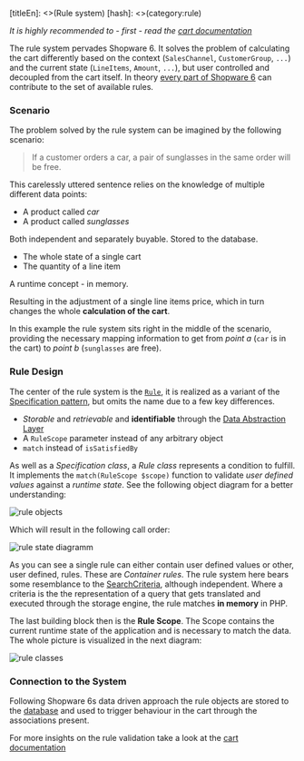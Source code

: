 [titleEn]: <>(Rule system)
[hash]: <>(category:rule)

*It is highly recommended to - first - read the [cart documentation](./../50-checkout-process/10-cart.md)*

The rule system pervades Shopware 6. It solves the problem of calculating the cart differently based on the context (`SalesChannel`, `CustomerGroup`, `...`) and the current state (`LineItems`, `Amount`, `...`), but user controlled and decoupled from the cart itself. In theory [every part of Shopware 6](./10-rule-list.md) can contribute to the set of available rules.

### Scenario

The problem solved by the rule system can be imagined by the following scenario:

> If a customer orders a car, a pair of sunglasses in the same order will be free.

This carelessly uttered sentence relies on the knowledge of multiple different data points:

* A product called *car*
* A product called *sunglasses*

Both independent and separately buyable. Stored to the database.

* The whole state of a single cart
* The quantity of a line item

A runtime concept - in memory.

Resulting in the adjustment of a single line items price, which in turn changes the whole **calculation of the cart**.

In this example the rule system sits right in the middle of the scenario, providing the necessary mapping information to get from *point a* (`car` is in the cart) to *point b* (`sunglasses` are free).

### Rule Design

The center of the rule system is the [`Rule`](https://github.com/shopware/platform/blob/master/src/Core/Framework/Rule/Rule.php), it is realized as a variant of the  [Specification pattern](https://en.wikipedia.org/wiki/Specification_pattern), but omits the name due to a few key differences.

* *Storable* and *retrievable* and **identifiable** through the [Data Abstraction Layer](./../10-erd/erd-shopware-core-content-rule.md)
* A `RuleScope` parameter instead of any arbitrary object
* `match` instead of `isSatisfiedBy`

As well as a *Specification class*, a *Rule class* represents a condition to fulfill. It implements the `match(RuleScope $scope)` function to validate *user defined values* against a *runtime state*. See the following object diagram for a better understanding:

![rule objects](./dist/rule-objects.png)

Which will result in the following call order:

![rule state diagramm](./dist/rule-sequence.png)

As you can see a single rule can either contain user defined values or other, user defined, rules. These are *Container rules*. The rule system here bears some resemblance to the [SearchCriteria](./../20-data-abstraction-layer/020-search.md), although independent. Where a criteria is the the representation of a query that gets translated and executed through the storage engine, the rule matches **in memory** in PHP.

The last building block then is the **Rule Scope**. The Scope contains the current runtime state of the application and is necessary to match the data. The whole picture is visualized in the next diagram:

![rule classes](./dist/rule-classes.png)

### Connection to the System

Following Shopware 6s data driven approach the rule objects are stored to the [database](./../10-erd/erd-shopware-core-content-rule.md) and used to trigger behaviour in the cart through the associations present.

For more insights on the rule validation take a look at the [cart documentation](./../50-checkout-process/10-cart.md)

